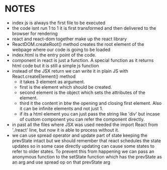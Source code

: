 # NOTES

- index js is always the first file to be executed
- the code isnt run 1 to 1 it is first transformed and then delivered to the browser for rendering
- react and react-dom together make up the react library
- ReactDOM.createRoot() method creates the root element of the webpage where our code is going to be loaded
- index.html is the entry point of the code.
- component in react is just a function. A special function as it returns html code but it is still a simple js function
- instead of the JSX return we can write it in plain JS with React.createElement() method
  - it takes 3 element as argument.
  - first is the element which should be created.
  - second element is the object which sets the attributes of the element.
  - third it the content in btw the opening and closing first element. Also it can be infinite elements and not just 1.
  - if its a html element you can just pass the string like 'div' but incase of custom component you can refer the component directly.
- in past all the files where JSX was used needed the import React from './react' line, but now it is able to process without it.
- we can use spread operator and update part of state keeping the prevState intact but we should remember that react schedules the state updates so in some case directly updating can cause some states to refer to older states. To prevent this from happening we can pass an anonymous function to the setState function which has the prevState as an arg and use spread op on that prevState arg
